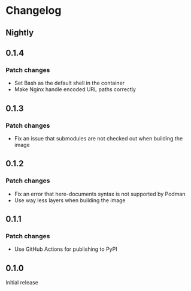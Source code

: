 # Changelog

## Nightly

## 0.1.4

### Patch changes

- Set Bash as the default shell in the container
- Make Nginx handle encoded URL paths correctly

## 0.1.3

### Patch changes

- Fix an issue that submodules are not checked out when building the image

## 0.1.2

### Patch changes

- Fix an error that here-documents syntax is not supported by Podman
- Use way less layers when building the image

## 0.1.1

### Patch changes

- Use GitHub Actions for publishing to PyPI

## 0.1.0

Initial release
